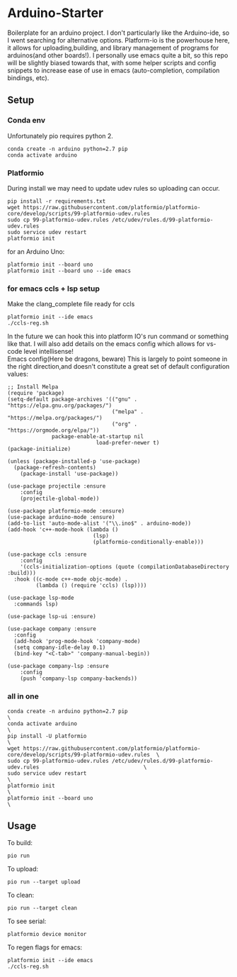 # Arduino-Starter
Boilerplate for an arduino project. I don't particularly like the Arduino-ide,
so I went searching for alternative options. Platform-io is the powerhouse here,
it allows for uploading,building, and library management of programs for
arduinos(and other boards!). I personally use emacs quite a bit, so this repo
will be slightly biased towards that, with some helper scripts and config
snippets to increase ease of use in emacs (auto-completion, compilation
bindings, etc).

## Setup

### Conda env
Unfortunately pio requires python 2.

``` shell
conda create -n arduino python=2.7 pip
conda activate arduino
```
### Platformio
During install we may need to update udev rules so uploading can occur.  
``` shell
pip install -r requirements.txt
wget https://raw.githubusercontent.com/platformio/platformio-core/develop/scripts/99-platformio-udev.rules
sudo cp 99-platformio-udev.rules /etc/udev/rules.d/99-platformio-udev.rules
sudo service udev restart
platformio init
```  
for an Arduino Uno:

``` shell
platformio init --board uno
platformio init --board uno --ide emacs
```
### for emacs ccls + lsp setup

Make the clang_complete file ready for ccls  
``` shell
platformio init --ide emacs
./ccls-reg.sh
```  
In the future we can hook this into platform IO's run command or something like that. I will also add details on the emacs config which allows for vs-code level intellisense!  
Emacs config(Here be dragons, beware) This is largely to point someone in the right direction,and doesn't constitute a great set of default configuration values:   

``` emacs-lisp
;; Install Melpa
(require 'package)
(setq-default package-archives '(("gnu" . "https://elpa.gnu.org/packages/")
                                 ("melpa" . "https://melpa.org/packages/")
                                 ("org" . "https://orgmode.org/elpa/"))
              package-enable-at-startup nil
							load-prefer-newer t)
(package-initialize)

(unless (package-installed-p 'use-package)
  (package-refresh-contents)
	(package-install 'use-package))

(use-package projectile :ensure
	:config
	(projectile-global-mode))

(use-package platformio-mode :ensure)
(use-package arduino-mode :ensure)
(add-to-list 'auto-mode-alist '("\\.ino$" . arduino-mode))
(add-hook 'c++-mode-hook (lambda ()
                           (lsp)
                           (platformio-conditionally-enable)))

(use-package ccls :ensure
	:config
	'(ccls-initialization-options (quote (compilationDatabaseDirectory :build)))
  :hook ((c-mode c++-mode objc-mode) .
         (lambda () (require 'ccls) (lsp))))

(use-package lsp-mode
  :commands lsp)

(use-package lsp-ui :ensure)

(use-package company :ensure
  :config
  (add-hook 'prog-mode-hook 'company-mode)
  (setq company-idle-delay 0.1)
  (bind-key "<C-tab>" 'company-manual-begin))

(use-package company-lsp :ensure
	:config
	(push 'company-lsp company-backends))
```

### all in one

``` shell
conda create -n arduino python=2.7 pip                                                                      \
conda activate arduino                                                                                      \
pip install -U platformio                                                                                   \
wget https://raw.githubusercontent.com/platformio/platformio-core/develop/scripts/99-platformio-udev.rules  \
sudo cp 99-platformio-udev.rules /etc/udev/rules.d/99-platformio-udev.rules                                 \
sudo service udev restart                                                                                   \
platformio init                                                                                             \
platformio init --board uno                                                                                 \
```

## Usage

To build:  
``` shell
pio run
```  
To upload:  
``` shell
pio run --target upload
```  
To clean:  
``` shell
pio run --target clean
```  
To see serial:  
``` shell
platformio device monitor
```  
To regen flags for emacs:  

``` shell
platformio init --ide emacs
./ccls-reg.sh
```
